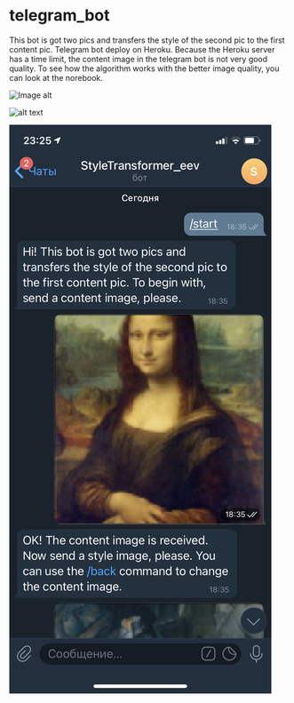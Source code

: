 # telegram_bot

This bot is got two pics and transfers the style of the second pic to the first content pic. Telegram bot deploy on Heroku. Because the Heroku server has a time limit, the content image in the telegram bot is not very good quality. To see how the algorithm works with the better image quality, you can look at the norebook.

![Image alt](https://github.com/eemlnv/telegram_bot/tree/main/screenshots/1.PNG)

![alt text](https://github.com/[eemlnv]/[telegram_bot]/tree/main/[screenshots]/1.PNG?raw=true)


<img src="https://github.com/eemlnv/telegram_bot/blob/master/screenshots/1.png">
